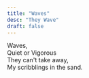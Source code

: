 ```yaml
---
title: "Waves"
desc: "They Wave"
draft: false
---
```


Waves, \
Quiet or Vigorous\
They can't take away,\
My scribblings in the sand.
